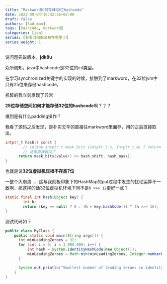 ```yaml
---
title: "Markword如何存储32位hashcode"
date: 2023-09-04T16:42:56+08:00
draft: false
authors: [Sad_man]
tags: [hashcode, markword]
categories: [jvm]
series: [看看时间都浪费在哪里了]
series_weight: 1
---
```


说问题先说版本，**jdk8u**

众所周知，java中hashcode是32位的int类型。

在学习synchronized关键字的实现的时候，接触到了markword，在32位jvm中只有25位来存储hashcode。

机智的我立刻发现了异常

**25位存储空间如何才能存储32位的hashcode**啊？？？

难到是有什么padding操作？

我看了源码之后发现，是朴实无华的直接往markword里面存，用的之后直接取出。

```c
intptr_t hash() const {
  		// inline intptr_t mask_bits (intptr_t x, intptr_t m) { return x & m; }
  		// 这里直接返回了
      return mask_bits(value() >> hash_shift, hash_mask);
}
```

也就是说**32位虚拟机压根不存高7位**

一整个大崩溃……这与我刻板印象下的HashMap的put过程中发生的扰动运算不一致啊，那这样的话32位虚拟机环境下岂不是`h >>> 12`更好一点？

```java
static final int hash(Object key) {
        int h;
        return (key == null) ? 0 : (h = key.hashCode()) ^ (h >>> 16);
}
```



测试代码如下

```java
public class MyClass {
    public static void main(String args[]) {
      int minLeadingZeroes = 32;
      for (int i = 0; i < 1_000_000; i++) {
          int hash = System.identityHashCode(new Object());
          minLeadingZeroes = Math.min(minLeadingZeroes, Integer.numberOfLeadingZeros(hash));
      }

      System.out.println("Smallest number of leading zeroes in identity hash codes of 1000000 objects = " + minLeadingZeroes);
    }
}
```

